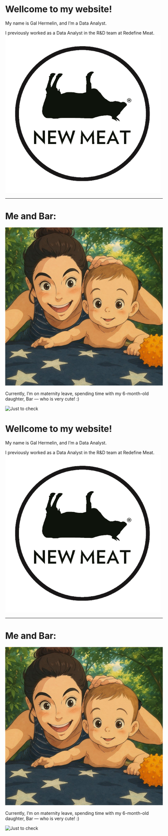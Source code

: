 <link rel="stylesheet" href="style.css">

# Wellcome to my website!
My name is Gal Hermelin, and I’m a Data Analyst.


I previously worked as a Data Analyst in the R&D team at Redefine Meat. ![Redefinemeat logo](https://github.com/Galherm/Galherm.github.io/blob/main/Black_New_Meat-removebg-preview%20(2).png)

---
# Me and Bar:

![a pic of me and Bar](https://github.com/Galherm/Galherm.github.io/blob/main/IMG-20250403-WA0002.jpg)


Currently, I’m on maternity leave, spending time with my 6-month-old daughter, Bar — who is very cute! :)

![Just to check](https://giraffeconservation.org/wp-content/uploads/2024/11/featured-16-9_topaz-bobby-jo-photography-25-2048x1152.jpg.webp)


# Wellcome to my website!
My name is Gal Hermelin, and I’m a Data Analyst.

I previously worked as a Data Analyst in the R&D team at Redefine Meat.  
![Redefinemeat logo](https://raw.githubusercontent.com/Galherm/Galherm.github.io/main/Black_New_Meat-removebg-preview%20(2).png)

---
# Me and Bar:

![a pic of me and Bar](https://raw.githubusercontent.com/Galherm/Galherm.github.io/main/IMG-20250403-WA0002.jpg)

Currently, I’m on maternity leave, spending time with my 6-month-old daughter, Bar — who is very cute! :)

![Just to check](https://giraffeconservation.org/wp-content/uploads/2024/11/featured-16-9_topaz-bobby-jo-photography-25-2048x1152.jpg.webp)
